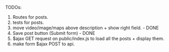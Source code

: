 TODOs:

1. Routes for posts.
1. tests for posts.
1. move video/image/maps above description + show right field. - DONE
1. Save post button (Submit form) - DONE
1. $ajax GET request on public/index.js to load all the posts + display them.
1. make form $ajax POST to api.
